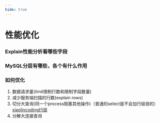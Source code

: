```yaml
---
hide: true
---
```

# 性能优化

### Explain性能分析看哪些字段

### MySQL分层有哪些，各个有什么作用

### 如何优化
1. 数据请求量(limit限制行数和限制字段数量)
2. 减少服务端扫描的行数(explain rows)
3. 切分大查询(同一个process阻塞其他操作)（普通的select是不会加行级锁的）[xiaolincoding行锁](https://xiaolincoding.com/mysql/lock/mysql_lock.html#%E8%A1%8C%E7%BA%A7%E9%94%81)
4. 分解大连接查询

